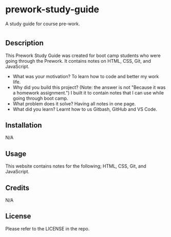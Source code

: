 # prework-study-guide
A study guide for course pre-work.
# <Prework study guide>

## Description

This Prework Study Guide was created for boot camp students who were going through the Prework. It contains notes on HTML, CSS, Git, and JavaScript.

- What was your motivation?
To learn how to code and better my work life.
- Why did you build this project? (Note: the answer is not "Because it was a homework assignment.")
I built it to contain notes that I can use while going through boot camp.
- What problem does it solve?
Having all notes in one page.
- What did you learn?
Learnt how to us Gitbash, GitHub and VS Code. 

## Installation

N/A

## Usage

This website contains notes for the following; HTML, CSS, Git, and JavaScript.

## Credits

N/A

## License

Please refer to the LICENSE in the repo.